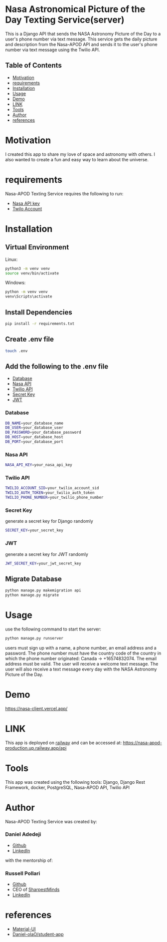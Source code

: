 # Nasa Astronomical Picture of the Day Texting Service(server)

This is a Django API that sends the NASA Astronomy Picture of the Day to a user's phone number via text message. This service gets the daily picture and description from the Nasa-APOD API and sends it to the user's phone number via text message using the Twilio API.

## Table of Contents

- [Motivation](#motivation)
- [requirements](#requirements)
- [Installation](#installation)
- [Usage](#usage)
- [Demo](#demo)
- [LINK](#link)
- [Tools](#tools)
- [Author](#author)
- [references](#references)

# Motivation

I created this app to share my love of space and astronomy with others. I also wanted to create a fun and easy way to learn about the universe.

# requirements

Nasa-APOD Texting Service requires the following to run:

- [Nasa API key](https://api.nasa.gov/)
- [Twilo Account](https://www.twilio.com/)

# Installation

## Virtual Environment

Linux:

```bash
python3 -m venv venv
source venv/bin/activate
```

Windows:

```bash
python -m venv venv
venv\Scripts\activate
```

## Install Dependencies

```bash
pip install -r requirements.txt
```

## Create .env file

```bash
touch .env
```

## Add the following to the .env file

- [Database](#database)
- [Nasa API](#nasa-api)
- [Twilio API](#twilio-api)
- [Secret Key](#secret-key)
- [JWT](#jwt)

### Database

```bash
DB_NAME=your_database_name
DB_USER=your_database_user
DB_PASSWORD=your_database_password
DB_HOST=your_database_host
DB_PORT=your_database_port
```

### Nasa API

```bash
NASA_API_KEY=your_nasa_api_key
```

### Twilio API

```bash
TWILIO_ACCOUNT_SID=your_twilio_account_sid
TWILIO_AUTH_TOKEN=your_twilio_auth_token
TWILIO_PHONE_NUMBER=your_twilio_phone_number
```

### Secret Key

generate a secret key for Django randomly

```bash
SECRET_KEY=your_secret_key
```

### JWT

generate a secret key for JWT randomly

```bash
JWT_SECRET_KEY=your_jwt_secret_key
```

## Migrate Database

```bash
python manage.py makemigration api
python manage.py migrate
```

# Usage

use the following command to start the server:

```bash
python manage.py runserver
```

users must sign up with a name, a phone number, an email address and a password. The phone number must have the country code of the country in which the phone number originated: Canada -> +16574832074. The email address must be valid. The user will receive a welcome text message. The user will also receive a text message every day with the NASA Astronomy Picture of the Day.

# Demo

https://nasa-client.vercel.app/

# LINK

This app is deployed on [railway](https://railway.app/) and can be accessed at:
https://nasa-apod-production.up.railway.app/api

# Tools

This app was created using the following tools:
Django, Django Rest Framework, docker, PostgreSQL, Nasa-APOD API, Twilio API

# Author

Nasa-APOD Texting Service was created by:

### Daniel Adedeji

- [Github](https://github.com/Daniel-olaO)
- [LinkedIn](https://www.linkedin.com/in/daniel-adedeji-1a996220a/)

with the mentorship of:

### Russell Pollari

- [Github](https://github.com/Russell-Pollari)
- CEO of [SharpestMinds](https://www.sharpestminds.com/)
- [LinkedIn](https://www.linkedin.com/in/russell-pollari/)

# references

- [Material-UI](https://material-ui.com/)
- [Daniel-olaO/student-app](https://github.com/Daniel-olaO/student-app)
